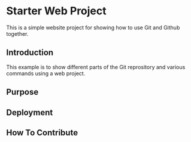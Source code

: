 # Starter Web Project
This is a simple website project for showing how to use Git and Github together.

## Introduction
This example is to show different parts of the Git reprository and various commands using a web project.

## Purpose


## Deployment

## How To Contribute
